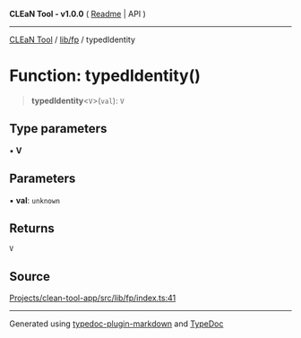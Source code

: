 **CLEaN Tool - v1.0.0** ( [Readme](../../../README.md) \| API )

***

[CLEaN Tool](../../../modules.md) / [lib/fp](../README.md) / typedIdentity

# Function: typedIdentity()

> **typedIdentity**\<`V`\>(`val`): `V`

## Type parameters

▪ **V**

## Parameters

▪ **val**: `unknown`

## Returns

`V`

## Source

[Projects/clean-tool-app/src/lib/fp/index.ts:41](https://github.com/yuckyh/clean-tool-app/)

***

Generated using [typedoc-plugin-markdown](https://www.npmjs.com/package/typedoc-plugin-markdown) and [TypeDoc](https://typedoc.org/)
